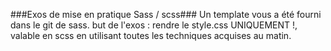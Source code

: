 ###Exos de mise en pratique Sass / scss###
Un template vous a été fourni dans le git de sass.
but de l'exos : rendre le style.css UNIQUEMENT !, valable en scss en utilisant toutes les techniques acquises au matin.